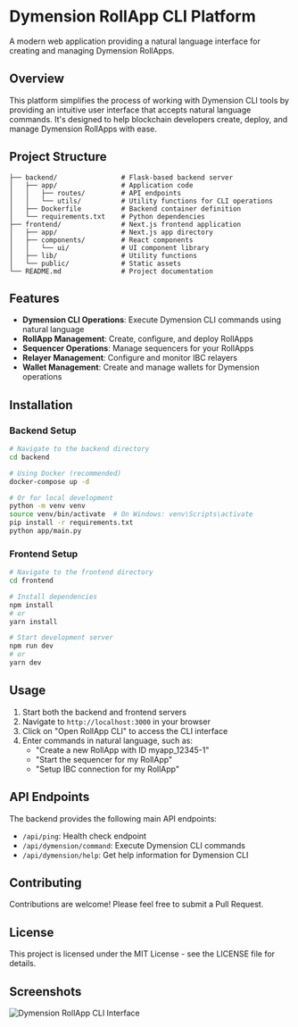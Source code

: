 # Dymension RollApp CLI Platform

A modern web application providing a natural language interface for creating and managing Dymension RollApps.

## Overview

This platform simplifies the process of working with Dymension CLI tools by providing an intuitive user interface that accepts natural language commands. It's designed to help blockchain developers create, deploy, and manage Dymension RollApps with ease.

## Project Structure

```
├── backend/                # Flask-based backend server
│   ├── app/                # Application code
│   │   ├── routes/         # API endpoints
│   │   └── utils/          # Utility functions for CLI operations
│   ├── Dockerfile          # Backend container definition
│   └── requirements.txt    # Python dependencies
├── frontend/               # Next.js frontend application
│   ├── app/                # Next.js app directory
│   ├── components/         # React components
│   │   └── ui/             # UI component library
│   ├── lib/                # Utility functions
│   └── public/             # Static assets
└── README.md               # Project documentation
```

## Features

- **Dymension CLI Operations**: Execute Dymension CLI commands using natural language
- **RollApp Management**: Create, configure, and deploy RollApps
- **Sequencer Operations**: Manage sequencers for your RollApps
- **Relayer Management**: Configure and monitor IBC relayers
- **Wallet Management**: Create and manage wallets for Dymension operations

## Installation

### Backend Setup

```bash
# Navigate to the backend directory
cd backend

# Using Docker (recommended)
docker-compose up -d

# Or for local development
python -m venv venv
source venv/bin/activate  # On Windows: venv\Scripts\activate
pip install -r requirements.txt
python app/main.py
```

### Frontend Setup

```bash
# Navigate to the frontend directory
cd frontend

# Install dependencies
npm install
# or
yarn install

# Start development server
npm run dev
# or
yarn dev
```

## Usage

1. Start both the backend and frontend servers
2. Navigate to `http://localhost:3000` in your browser
3. Click on "Open RollApp CLI" to access the CLI interface
4. Enter commands in natural language, such as:
   - "Create a new RollApp with ID myapp_12345-1"
   - "Start the sequencer for my RollApp"
   - "Setup IBC connection for my RollApp"

## API Endpoints

The backend provides the following main API endpoints:

- `/api/ping`: Health check endpoint
- `/api/dymension/command`: Execute Dymension CLI commands
- `/api/dymension/help`: Get help information for Dymension CLI

## Contributing

Contributions are welcome! Please feel free to submit a Pull Request.

## License

This project is licensed under the MIT License - see the LICENSE file for details.

## Screenshots

![Dymension RollApp CLI Interface](/path/to/screenshot.png)
